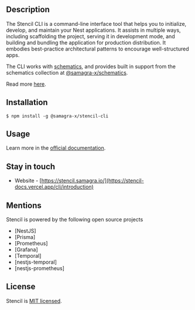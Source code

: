 ## Description

The Stencil CLI is a command-line interface tool that helps you to initialize, develop, and maintain your Nest applications. It assists in multiple ways, including scaffolding the project, serving it in development mode, and building and bundling the application for production distribution. It embodies best-practice architectural patterns to encourage well-structured apps.

The CLI works with [schematics](https://github.com/angular/angular-cli/tree/master/packages/angular_devkit/schematics), and provides built in support from the schematics collection at [@samagra-x/schematics](https://github.com/SamagraX-stencil/schematics).

Read more [here](https://stencil-docs.vercel.app/cli/introduction).

## Installation

```
$ npm install -g @samagra-x/stencil-cli
```

## Usage

Learn more in the [official documentation](https://stencil-docs.vercel.app/cli/introduction).

## Stay in touch

- Website - [https://stencil.samagra.io/](https://stencil-docs.vercel.app/cli/introduction)


## Mentions

Stencil is powered by the following open source projects
- [NestJS]
- [Prisma]
- [Prometheus]
- [Grafana]
- [Temporal]
- [nestjs-temporal]
- [nestjs-prometheus]

## License

Stencil is [MIT licensed](LICENSE).
